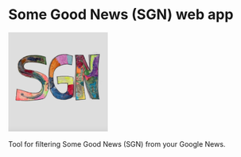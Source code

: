 # Some Good News (SGN) web app

<img src="https://github.com/philip-le/SGN_app/blob/master/images/somegoodnews.jpg" width="200">

Tool for filtering Some Good News (SGN) from your Google News. 

